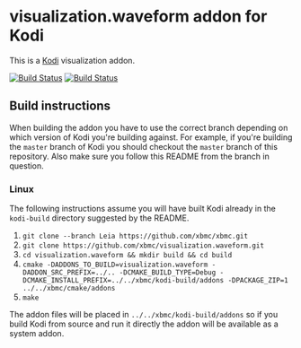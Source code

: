 # visualization.waveform addon for Kodi

This is a [Kodi](http://kodi.tv) visualization addon.

[![Build Status](https://travis-ci.org/xbmc/visualization.waveform.svg?branch=master)](https://travis-ci.org/xbmc/visualization.waveform)
[![Build Status](https://ci.appveyor.com/api/projects/status/github/xbmc/visualization.waveform?svg=true)](https://ci.appveyor.com/project/xbmc/visualization-waveform)

## Build instructions

When building the addon you have to use the correct branch depending on which version of Kodi you're building against. 
For example, if you're building the `master` branch of Kodi you should checkout the `master` branch of this repository. 
Also make sure you follow this README from the branch in question.

### Linux

The following instructions assume you will have built Kodi already in the `kodi-build` directory 
suggested by the README.

1. `git clone --branch Leia https://github.com/xbmc/xbmc.git`
2. `git clone https://github.com/xbmc/visualization.waveform.git`
3. `cd visualization.waveform && mkdir build && cd build`
4. `cmake -DADDONS_TO_BUILD=visualization.waveform -DADDON_SRC_PREFIX=../.. -DCMAKE_BUILD_TYPE=Debug -DCMAKE_INSTALL_PREFIX=../../xbmc/kodi-build/addons -DPACKAGE_ZIP=1 ../../xbmc/cmake/addons`
5. `make`

The addon files will be placed in `../../xbmc/kodi-build/addons` so if you build Kodi from source and run it directly 
the addon will be available as a system addon.
